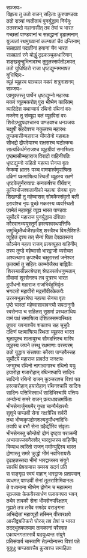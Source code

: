 सञ्जयः-  
विहृत्य तु ततो राजन् सहिताः कुरुपाण्डवाः  
ततो रात्र्यां व्यतीतायं पुनर्युद्धाय निर्ययुः  
ततश्शब्दो महानासीत् तव तेषां च भारत  
गच्छतां पाण्डवानां च सन्नद्धानां दृढात्मनाम्  
युज्यतां रथमुख्यानां कल्प्यतां चैव दन्तिनाम्  
सन्नह्यतां पदातीनां हयानां चैव भारत  
सन्नह्यतां रणे योद्धुं दृढकञ्चुकधारिणाम्  
शङ्खदुन्दुभिनादश्च तुमुलस्सर्वतोऽभवत्  
ततो युधिष्ठिरो राजा धृष्टद्युम्नमभाषत  
युधिष्ठिरः-  
व्यूहं व्यूहस्व पाञ्चाल मकरं शत्रुनाशनम्  
सञ्जयः-  
एवमुक्तस्तु पार्थेन धृष्टद्युम्नो महारथः  
मकरं व्यूहमकरोत् पुरा भीष्मेण कारितम्  
व्यादिदेश यथान्यायं रथिनो रथिनां वरः  
मकरेण तु संव्यूह्य बलं व्यूहविदां वरः  
शिरोऽभूद्द्रुपदश्चास्य पाण्डवश्च धनञ्जयः  
चक्षुषी सहदेवश्च नकुलश्च महारथः  
तुण्डमासीन्महाराज भीमसेनो महाबलः  
सौभद्रो द्रौपदेयाश्च राक्षसश्च घटोत्कचः  
सात्यकिर्धर्मराजश्च व्यूहग्रीवां समाश्रिताः  
पृष्ठमासीन्महाराज विराटो वाहिनीपतिः  
धृष्टद्युम्नो सहितो महत्या सेनया वृतः  
केकया भ्रातरः पञ्च वामपार्श्वमुपाश्रिताः  
दक्षिणं पक्षमाश्रित्य स्थितौ व्यूहस्य रक्षणे  
धृष्टकेतुर्नरव्याघ्रः कनकर्षश्च वीर्यवान्  
कुन्तिभोजश्शतानीको महत्या सेनया वृतः  
शिखण्डी तु महेष्वासस् सोमकैस्संवृतो बली  
इरावांश्च नृपः पुच्छे मकरस्य व्यवस्थितौ  
एवमेतं महाव्यूहं व्यूह्य भारत पाण्डवाः  
सूर्योदये महाराज पुनर्युद्धाय दंशिताः  
कौरवानभ्ययुस्तूर्णं हस्त्यश्वरथपत्तिभिः  
समुच्छ्रितैर्ध्वजैश्छत्रैश् शस्त्रैश्च विमलैश्शितैः  
व्यूहितं दृश्य तत् सैन्यं पिता देवव्रतस्तव  
कौञ्चेन महता राजन् प्रत्यव्यूहत वाहिनीम्  
तस्य तुण्डे महेष्वासो भारद्वाजो व्यरोचत  
अश्वत्थामा कृपश्चैव चक्षुरास्तां जनेश्वर  
कृतवर्मा तु सहितः काम्भोजैरथ बाह्लिकैः  
शिरस्यासीन्नरश्रेष्ठश् श्रेष्ठस्सर्वधनुष्मताम्  
ग्रीवायां शूरसेनश्च तव पुत्रश्च भारत  
दुर्योधनो महाराज राजभिर्बहुभिर्वृतः  
भगदत्तो महावीरो मद्रसौवीरकेकयैः  
उरस्यभून्नरश्रेष्ठ महत्या सेनया वृतः  
पृष्ठे चास्तां महेष्वासावावन्त्यौ सपदानुगौः  
स्वसेनया च सहितस् सुशर्मा प्रस्थलाधिपः  
वामं पक्षं समाश्रित्य दंशितस्समवस्थितः  
तुषारा यवनाश्चैव शकाश्च सह चूचुपैः  
दक्षिणं पक्षमाश्रित्य स्थिता व्यूहस्त भारत  
श्रुतायुश्च शातायुश्च सौमदत्तिश्च मारिष  
व्यूहस्य जघने तस्थू रक्षमाणाः परस्परम्  
ततो युद्धाय संसक्ताः कौरवा पाण्डवैस्सह  
सूर्योदये महाराज प्रावर्तत जनक्षयः  
जग्मुश्च रथिनो नागान्नागाश्च रथिनो ययुः  
हयारोहा गजारोहान् रथिनश्चापि सादिनः  
सादिनो रथिनो राजन् कुञ्जराश्च विशां पत  
हस्त्यारोहान् हयारोहान् रथिनश्चापि सादिनः  
सादिनः पत्तिभिस्सार्धं सादिभिश्चापि पत्तियः  
अन्योन्यं समरे राजन् प्रत्यधावन्नमर्षिताः  
भीमसेनार्जुनयमैर् गुप्ता चान्यैर्महारथैः  
शुशुभे पाण्डवी सेना नक्षत्रैरिव शर्वरी  
तथा भीष्मकृपद्रोणशल्यदुर्योधनादिभिः  
तवापि च बभौ सेना ग्रहैर्द्यौरिव संवृताः  
भीमसेनस्तु कौन्तेयो द्रोणं दृष्ट्वा पराक्रमी  
अभ्ययाज्जवनैरश्वैर् भारद्वाजस्य वाहिनीम्  
विव्याध त्वरितो राजन् मर्माण्युद्दिश्य भारत  
द्रोणास्तु समरे क्रुद्धो भीमं नवभिरायसैः  
दृढाहतस्तदा भीमो भारद्वाजस्य संयुगे  
सारथिं प्रेषयामास यमस्य सदनं प्रति  
स सङ्गृह्य स्वयं वाहान् भारद्वाजः प्रतापवान्  
व्यधमत् पाण्डवीं सेनां तूलराशिमिवानलः  
ते वध्यमाना भीष्मेण द्रोणेन च महात्मना  
सृञ्जयाः केकयैस्सार्धण पलायनपरा भवन्  
तथैव तावकी सेना भीमसेनपरिक्षतम्  
मुह्यते तत्र तत्रैव समदेव वराङ्गना  
अभिद्येतां महाव्यूहौ तस्मिन् वीरवरक्षये  
आसीद्व्यतिकरो घोरस् तव तेषां च भारत  
तदद्भुतमपश्याम तावकानां परैस्सह  
एकायनगतास्सर्वे यदयुध्यन्त संयुगे  
प्रतिसंवार्य चास्त्राणि तेऽन्योन्यस्य विशां पते  
युयुधुः पाण्डवाश्चैव कुरवश्च समाहिताः  

